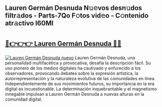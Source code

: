 ## Lauren Germán Desnuda N𝚞𝚎vos desn𝚞dos filtr𝚊dos - Parts-7Qo F𝚘tos vid𝚎o - C𝚘ntenido atr𝚊ctivo I60MI

# <h2><a href="http://mbcj6o.tromn.icu/?c=Lauren+Germ%c3%a1n+Desnuda">🔗👉👉👉 Lauren Germán Desnuda 🔗🔗</a></h2>

[![Lauren Germán Desnuda nuevo](https://i.imgur.com/pEAQMta.gif)](http://mbcj6o.tromn.icu/?c=Lauren+Germ%c3%a1n+Desnuda)
Lauren Germán Desnuda, una personalidad multifacética y provocativa, desafía la descripción fácil. Su uso pionero de los medios digitales ha cautivado y enfurecido a los observadores, provocando debates sobre la expresión artística, la autorrepresentación y la naturaleza evolutiva de las comunidades en línea. Independientemente de sus movimientos futuros, su importancia en la era digital es incuestionable. La determinación inquebrantable y el magnetismo innegable impulsan a Lauren Germán Desnuda a nuevas alturas en la comunidad digital.
